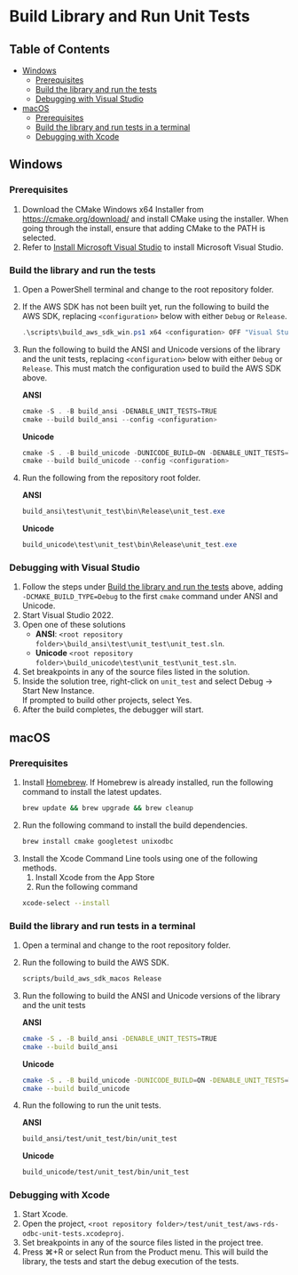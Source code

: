 # Build Library and Run Unit Tests

## Table of Contents
- [Windows](#windows)
    - [Prerequisites](#prerequisites)
    - [Build the library and run the tests](#build-the-library-and-run-the-tests)
    - [Debugging with Visual Studio](#debugging-with-visual-studio)
- [macOS](#macos)
    - [Prerequisites](#prerequisites-1)
    - [Build the library and run tests in a terminal](#build-the-library-and-run-tests-in-a-terminal)
    - [Debugging with Xcode](#debugging-with-xcode)

## Windows

### Prerequisites
1. Download the CMake Windows x64 Installer from https://cmake.org/download/ and install CMake using the installer. When going through the install, ensure that adding CMake to the PATH is selected.
1. Refer to [Install Microsoft Visual Studio](./InstallMicrosoftVisualStudio.md) to install Microsoft Visual Studio.

### Build the library and run the tests
1. Open a PowerShell terminal and change to the root repository folder.
1. If the AWS SDK has not been built yet, run the following to build the AWS SDK,
   replacing `<configuration>` below with either `Debug` or `Release`.
   ```PowerShell
   .\scripts\build_aws_sdk_win.ps1 x64 <configuration> OFF "Visual Studio 17 2022"
   ```
1. Run the following to build the ANSI and Unicode versions of the library and the unit tests, replacing `<configuration>`
   below with either `Debug` or `Release`. This must match the configuration used
   to build the AWS SDK above.

   **ANSI**
   ```PowerShell
   cmake -S . -B build_ansi -DENABLE_UNIT_TESTS=TRUE
   cmake --build build_ansi --config <configuration>
   ```

   **Unicode**
   ```PowerShell
   cmake -S . -B build_unicode -DUNICODE_BUILD=ON -DENABLE_UNIT_TESTS=TRUE
   cmake --build build_unicode --config <configuration>
   ```

1. Run the following from the repository root folder.

   **ANSI**
   ```PowerShell
   build_ansi\test\unit_test\bin\Release\unit_test.exe
   ```

   **Unicode**
   ```PowerShell
   build_unicode\test\unit_test\bin\Release\unit_test.exe
   ```

### Debugging with Visual Studio
1. Follow the steps under [Build the library and run the tests](#build-library-and-run-unit-tests) above,
   adding `-DCMAKE_BUILD_TYPE=Debug` to the first `cmake` command under ANSI and Unicode.
1. Start Visual Studio 2022.
1. Open one of these solutions
   - **ANSI**: `<root repository folder>\build_ansi\test\unit_test\unit_test.sln`.
   - **Unicode** `<root repository folder>\build_unicode\test\unit_test\unit_test.sln`.
1. Set breakpoints in any of the source files listed in the solution.
1. Inside the solution tree, right-click on `unit_test` and select Debug -> Start New Instance.<br>If prompted to build other projects, select Yes.
1. After the build completes, the debugger will start.

## macOS

### Prerequisites
1. Install [Homebrew](https://brew.sh/). If Homebrew is already installed, run the following command to install the latest updates.
   ```bash
   brew update && brew upgrade && brew cleanup
   ```
1. Run the following command to install the build dependencies.
   ```bash
   brew install cmake googletest unixodbc
   ```
1. Install the Xcode Command Line tools using one of the following methods.
   1. Install Xcode from the App Store
   1. Run the following command
   ```bash
   xcode-select --install
   ```

### Build the library and run tests in a terminal
1. Open a terminal and change to the root repository folder.
1. Run the following to build the AWS SDK.
   ```bash
   scripts/build_aws_sdk_macos Release
   ```
1. Run the following to build the ANSI and Unicode versions of the library and the unit tests

   **ANSI**
   ```bash
   cmake -S . -B build_ansi -DENABLE_UNIT_TESTS=TRUE
   cmake --build build_ansi
   ```

   **Unicode**
   ```bash
   cmake -S . -B build_unicode -DUNICODE_BUILD=ON -DENABLE_UNIT_TESTS=TRUE
   cmake --build build_unicode
   ```

1. Run the following to run the unit tests.

   **ANSI**
   ```bash
   build_ansi/test/unit_test/bin/unit_test
   ```

   **Unicode**
   ```bash
   build_unicode/test/unit_test/bin/unit_test
   ```

### Debugging with Xcode
1. Start Xcode.
1. Open the project, `<root repository folder>/test/unit_test/aws-rds-odbc-unit-tests.xcodeproj`.
1. Set breakpoints in any of the source files listed in the project tree.
1. Press ⌘+R or select Run from the Product menu. This will build the library, the tests and start the debug execution of the tests.
